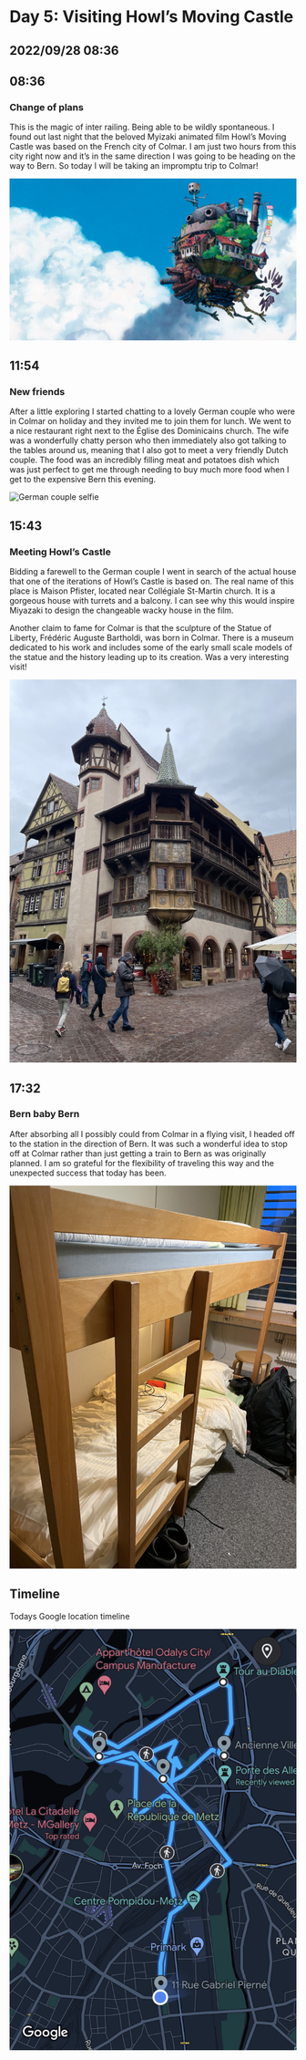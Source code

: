 # Day 5: Visiting Howl’s Moving Castle
## 2022/09/28 08:36

## 08:36
### Change of plans

This is the magic of inter railing. Being able to be wildly spontaneous. I found out last night that the beloved Myizaki animated film Howl’s Moving Castle was based on the French city of Colmar. I am just two hours from this city right now and it’s in the same direction I was going to be heading on the way to Bern. So today I will be taking an impromptu trip to Colmar! 

![Frame from Howl’s Moving Castle](https://raw.githubusercontent.com/benknight135/thirty-knights/main/api/data/posts/day5/howls-castle.jpeg)

## 11:54
### New friends

After a little exploring I started chatting to a lovely German couple who were in Colmar on holiday and they invited me to join them for lunch. We went to a nice restaurant right next to the Église des Dominicains church. The wife was a wonderfully chatty person who then immediately also got talking to the tables around us, meaning that I also got to meet a very friendly Dutch couple. The food was an incredibly filling meat and potatoes dish which was just perfect to get me through needing to buy much more food when I get to the expensive Bern this evening. 

![German couple selfie](https://raw.githubusercontent.com/benknight135/thirty-knights/main/api/data/posts/day5/german-couple.jpeg)


## 15:43
### Meeting Howl’s Castle

Bidding a farewell to the German couple I went in search of the actual house that one of the iterations of Howl’s Castle is based on. The real name of this place is Maison Pfister, located near Collégiale St-Martin church. It is a gorgeous house with turrets and a balcony. I can see why this would inspire Miyazaki to design the changeable wacky house in the film. 

Another claim to fame for Colmar is that the sculpture of the Statue of Liberty, Frédéric Auguste Bartholdi, was born in Colmar. There is a museum dedicated to his work and includes some of the early small scale models of the statue and the history leading up to its creation. Was a very interesting visit!

![House Howl’s Castle is based](https://raw.githubusercontent.com/benknight135/thirty-knights/main/api/data/posts/day5/howls-house.jpeg)

## 17:32
### Bern baby Bern

After absorbing all I possibly could from Colmar in a flying visit, I headed off to the station in the direction of Bern. It was such a wonderful idea to stop off at Colmar rather than just getting a train to Bern as was originally planned. I am so grateful for the flexibility of traveling this way and the unexpected success that today has been. 

![Bern hostel](https://raw.githubusercontent.com/benknight135/thirty-knights/main/api/data/posts/day5/bern-hostel.jpeg)

## Timeline
Todays Google location timeline

![Timeline](https://raw.githubusercontent.com/benknight135/thirty-knights/main/api/data/posts/day4/timeline.jpeg)